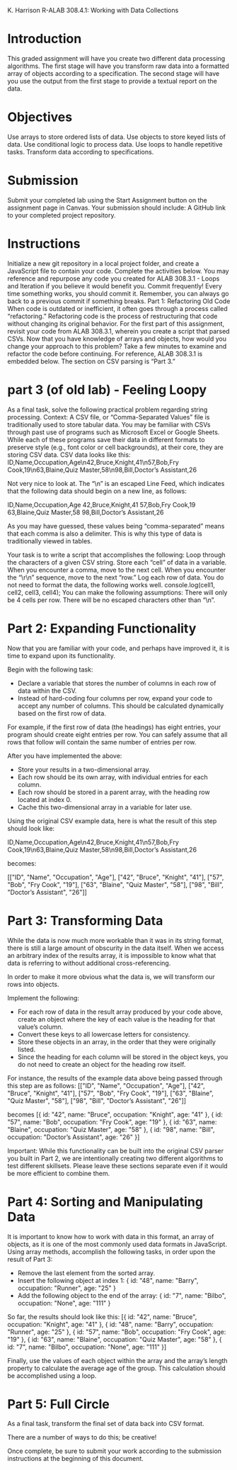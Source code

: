 K. Harrison
R-ALAB 308.4.1: 
Working with Data Collections

# Introduction
This graded assignment will have you create two different data processing algorithms. The first stage will have you transform raw data into a formatted array of objects according to a specification. The second stage will have you use the output from the first stage to provide a textual report on the data.

# Objectives
Use arrays to store ordered lists of data.
Use objects to store keyed lists of data.
Use conditional logic to process data.
Use loops to handle repetitive tasks.
Transform data according to specifications.

# Submission
Submit your completed lab using the Start Assignment button on the assignment page in Canvas.
Your submission should include:
A GitHub link to your completed project repository.

# Instructions
Initialize a new git repository in a local project folder, and create a JavaScript file to contain your code. Complete the activities below. You may reference and repurpose any code you created for ALAB 308.3.1 - Loops and Iteration if you believe it would benefit you.
Commit frequently! Every time something works, you should commit it. Remember, you can always go back to a previous commit if something breaks.
Part 1: Refactoring Old Code
When code is outdated or inefficient, it often goes through a process called “refactoring.” Refactoring code is the process of restructuring that code without changing its original behavior.
For the first part of this assignment, revisit your code from ALAB 308.3.1, wherein you create a script that parsed CSVs. Now that you have knowledge of arrays and objects, how would you change your approach to this problem? Take a few minutes to examine and refactor the code before continuing.
For reference, ALAB 308.3.1 is embedded below. The section on CSV parsing is “Part 3.”

# part 3 (of old lab) - Feeling Loopy 

As a final task, solve the following practical problem regarding string processing.
Context: A CSV file, or “Comma-Separated Values” file is traditionally used to store tabular data. You may be familiar with CSVs through past use of programs such as Microsoft Excel or Google Sheets. While each of these programs save their data in different formats to preserve style (e.g., font color or cell backgrounds), at their core, they are storing CSV data.
CSV data looks
 like this:
ID,Name,Occupation,Age\n42,Bruce,Knight,41\n57,Bob,Fry Cook,19\n63,Blaine,Quiz Master,58\n98,Bill,Doctor’s Assistant,26

Not very nice to look at. The “\n” is an escaped Line Feed, which indicates that the following data should begin on a new line, as follows:

ID,Name,Occupation,Age
42,Bruce,Knight,41
57,Bob,Fry Cook,19
63,Blaine,Quiz Master,58
98,Bill,Doctor’s Assistant,26

As you may have guessed, these values being “comma-separated” means that each comma is also a delimiter. This is why this type of data is traditionally viewed in tables.

Your task is to write a script that accomplishes the following:
Loop through the characters of a given CSV string.
Store each “cell” of data in a variable.
When you encounter a comma, move to the next cell.
When you encounter the “\r\n” sequence, move to the next “row.”
Log each row of data.
You do not need to format the data, the following works well.
console.log(cell1, cell2, cell3, cell4);
You can make the following assumptions:
There will only be 4 cells per row.
There will be no escaped characters other than “\n”.

# Part 2: Expanding Functionality
Now that you are familiar with your code, and perhaps have improved it, it is time to expand upon its functionality.

Begin with the following task:
- Declare a variable that stores the number of columns in each row of data within the CSV.
- Instead of hard-coding four columns per row, expand your code to accept any number of columns. This should be calculated dynamically based on the first row of data.

For example, if the first row of data (the headings) has eight entries, your program should create eight entries per row. You can safely assume that all rows that follow will contain the same number of entries per row.

After you have implemented the above:
- Store your results in a two-dimensional array.
- Each row should be its own array, with individual entries for each column.
- Each row should be stored in a parent array, with the heading row located at index 0.
- Cache this two-dimensional array in a variable for later use.

Using the original CSV example data, here is what the result of this step should look like:

ID,Name,Occupation,Age\n42,Bruce,Knight,41\n57,Bob,Fry Cook,19\n63,Blaine,Quiz Master,58\n98,Bill,Doctor’s Assistant,26

becomes: 

[["ID", "Name", "Occupation", "Age"],
 ["42", "Bruce", "Knight", "41"],
 ["57", "Bob", "Fry Cook", "19"],
 ["63", "Blaine", "Quiz Master", "58"],
 ["98", "Bill", "Doctor’s Assistant", "26"]]

 # Part 3: Transforming Data

While the data is now much more workable than it was in its string format, there is still a large amount of obscurity in the data itself. When we access an arbitrary index of the results array, it is impossible to know what that data is referring to without additional cross-referencing.

In order to make it more obvious what the data is, we will transform our rows into objects.

Implement the following:
- For each row of data in the result array produced by your code above, create an object where the key of each value is the heading for that value’s column.
- Convert these keys to all lowercase letters for consistency.
- Store these objects in an array, in the order that they were originally listed.
- Since the heading for each column will be stored in the object keys, you do not need to create an object for the heading row itself.

For instance, the results of the example data above being passed through this step are as follows:
[["ID", "Name", "Occupation", "Age"],
 ["42", "Bruce", "Knight", "41"],
 ["57", "Bob", "Fry Cook", "19"],
 ["63", "Blaine", "Quiz Master", "58"],
 ["98", "Bill", "Doctor’s Assistant", "26"]]

becomes
[{ id: "42", name: "Bruce", occupation: "Knight", age: "41" },
 { id: "57", name: "Bob", occupation: "Fry Cook", age: "19" },
 { id: "63", name: "Blaine", occupation: "Quiz Master", age: "58" },
 { id: "98", name: "Bill", occupation: "Doctor’s Assistant", age: "26" }]

Important: While this functionality can be built into the original CSV parser you built in Part 2, we are intentionally creating two different algorithms to test different skillsets. Please leave these sections separate even if it would be more efficient to combine them.

# Part 4: Sorting and Manipulating Data

It is important to know how to work with data in this format, an array of objects, as it is one of the most commonly used data formats in JavaScript.
Using array methods, accomplish the following tasks, in order upon the result of Part 3:
- Remove the last element from the sorted array.
- Insert the following object at index 1:
{ id: "48", name: "Barry", occupation: "Runner", age: "25" }
- Add the following object to the end of the array:
{ id: "7", name: "Bilbo", occupation: "None", age: "111" }

So far, the results should look like this:
[{ id: "42", name: "Bruce", occupation: "Knight", age: "41" },
 { id: "48", name: "Barry", occupation: "Runner", age: "25" },
 { id: "57", name: "Bob", occupation: "Fry Cook", age: "19" },
 { id: "63", name: "Blaine", occupation: "Quiz Master", age: "58" },
 { id: "7", name: "Bilbo", occupation: "None", age: "111" }]

Finally, use the values of each object within the array and the array’s length property to calculate the average age of the group. This calculation should be accomplished using a loop.

# Part 5: Full Circle
As a final task, transform the final set of data back into CSV format.

There are a number of ways to do this; be creative!

Once complete, be sure to submit your work according to the submission instructions at the beginning of this document.
